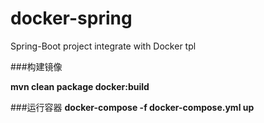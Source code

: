 # docker-spring
Spring-Boot project integrate with Docker tpl

###构建镜像

**mvn clean package docker:build**

###运行容器
**docker-compose -f docker-compose.yml up**